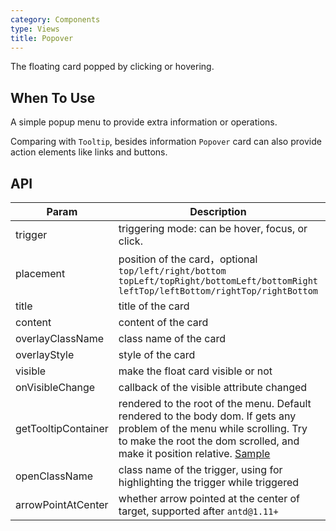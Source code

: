 ```yaml
---
category: Components
type: Views
title: Popover
---
```


The floating card popped by clicking or hovering.

## When To Use

A simple popup menu to provide extra information or operations.

Comparing with `Tooltip`, besides information `Popover` card can also provide action elements like links and buttons.

## API

| Param     | Description   | Type     | Default value       |
|-----------|------------------------------------------|---------------|--------|
| trigger | triggering mode: can be hover, focus, or click. | string | hover |
| placement | position of the card，optional `top/left/right/bottom` `topLeft/topRight/bottomLeft/bottomRight` `leftTop/leftBottom/rightTop/rightBottom` | string        | top    |
| title     | title of the card                                 | React.Element | none     |
| content   | content of the card                            | React.Element | none     |
| overlayClassName | class name of the card                            | string | none     |
| overlayStyle | style of the card                            | object | none    |
| visible   | make the float card visible or not                     | boolean       | false  |
| onVisibleChange | callback of the visible attribute changed    | function      | none     |
| getTooltipContainer | rendered to the root of the menu. Default rendered to the body dom. If gets any problem of the menu while scrolling. Try to make the root the dom scrolled, and make it position relative. [Sample](http://codepen.io/anon/pen/xVBOVQ?editors=001) | Function(triggerNode) | () => document.body |
| openClassName | class name of the trigger, using for highlighting the trigger while triggered | string | ant-popover-open |
| arrowPointAtCenter | whether arrow pointed at the center of target, supported after `antd@1.11+` | Boolean | `false` |
